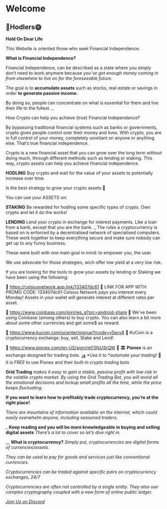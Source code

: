 # Welcome

## 🚀Hodlers🌞

**Hold On Dear Life**

This Website is oriented those who seek Financial Independence.

**What is Financial Independence?**

Financial Independence, can be described as a state where you simply don’t need to work anymore because *you’ve got enough money coming in from elsewhere to live on for the foreseeable future.*

The goal is to **accumulate assets** such as stocks, real estate or savings in order **to generate passive income.**

By doing so, people can concentrate on what is essential for them and live their life to the fullest.
_

How Crypto can help you achieve (true) Financial Independence?

By bypassing traditional financial systems such as banks or governments, crypto gives people control over their money and lives.
With crypto, you are in full control of your money, completely unreliant on anyone or anything else.
That’s true financial independence.

Crypto is a new financial asset that you can grow over the long term without doing much, through different methods such as lending or staking.
This way, crypto assets can help you achieve financial independence.

**HODLING**
Buy crypto and wait for the value of your assets to potentially increase over time.

Is the best strategy to grow your crypto assets :poop:

You can use your ASSETS on:

**STAKING**
Be rewarded for hodling some specific types of crypto.
Own crypto and let it do the works!

**LENDING**
Lend your crypto in exchange for interest payments.
Like a loan from a bank, except that you are the bank.
_
The rules a cryptocurrency is based on is enforced by a decentralised network of specialised computers.
These work together to keep everything secure and make sure nobody can get up to any funny business.

These were built with one main goal in mind: to empower you, the user.

We use advocate for those strategies, wich offer low yield at a very low risk.

If you are looking for the tools to grow your assets by lending or Staking we have been using the following:

🔹 https://celsiusnetwork.app.link/133407dc61 🔹
LINK FOR APP WITH PROMO CODE: 133407dc61
Celsius Network pays you interest every Monday!
Assets in your wallet will generate interest at different rates per asset.

🔹 https://www.coinbase.com/join/res_g?src=android-share 🔹
We've been using Coinbase (among others) to buy crypto.
You can also learn a bit more about some other currencies and get some$ as reward.

🔹 https://www.kucoin.com/ucenter/signup?rcode=y5avv8 🔹
KuCoin is a cryptocurrency exchange: buy, sell, Stake and Lend!

🔹 https://www.pionex.com/en-US/sign/ref/5fsUSrQW 🔹
:classical_building: **Pionex** is an exchange designed for trading bots.
:auto_rickshaw: *Use it to **automate your trading!*
:orange_heart: *It is FREE* to use Pionex and their *built-in crypto trading bots*

**Grid Trading** *makes it easy to gain a stable, passive profit with low risk in the volatile crypto market.*
*By using the Grid Trading Bot, you will avoid all the emotional decisions and lockup small profits all the time, while the price keeps fluctuating.*

**If you want to learn how to profitably trade cryptocurrency, you’re at the right place!**

*There are mountains of information available on the internet, which could easily overwhelm anyone, including seasoned traders.*

_
**Keep reading and you will be more knowledgeable in buying and selling digital assets**
*There’s a lot to cover so let’s dive right in.*

__
**What is cryptocurrency?**
*Simply put, cryptocurrencies are digital forms of currencies/assets.*

*They can be used to pay for goods and services just like conventional currencies.*

*Cryptocurrencies can be traded against specific pairs on cryptocurrency exchanges, 24/7*

*Cryptocurrencies are often not controlled by a single entity.*
*They also use complex cryptography coupled with a new form of online public ledger.*

[*Join Us on Discord*](https://discord.gg/bB5WRbemFR)
